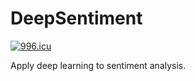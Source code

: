 # DeepSentiment
[![996.icu](https://img.shields.io/badge/link-996.icu-red.svg)](https://996.icu)

Apply deep learning to sentiment analysis.
